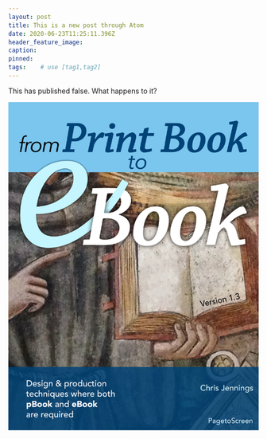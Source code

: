```yaml
---
layout: post
title: This is a new post through Atom
date: 2020-06-23T11:25:11.396Z
header_feature_image:
caption:
pinned:
tags:    # use [tag1,tag2]
---
```


This has published false. What happens to it?

<!--above-here-is-displayed-on-home-page-->
[![My book](./uploads/cover13.jpg)](./uploads/cover13.jpg)
